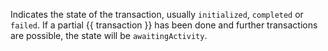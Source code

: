 Indicates the state of the transaction, usually `initialized`, `completed` or
`failed`. If a partial {{ transaction }} has been done and further transactions
are possible, the state will be `awaitingActivity`.  